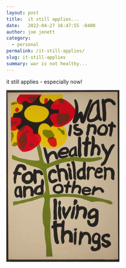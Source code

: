 ```yaml
---
layout: post
title:  it still applies...
date:   2022-04-27 16:47:55 -0400
author: joe jenett
category:
  - personal
permalink: /it-still-applies/
slug: it-still-applies
summary: war is not healthy...
---
```

it still applies - especially now!

<img src="/images/not-healthy.jpg" alt="" width="300" />


<a href="https://brid.gy/publish/twitter"></a>
<data class="p-bridgy-omit-link" value="false"></data>